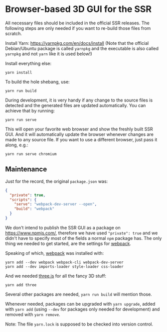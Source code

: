 Browser-based 3D GUI for the SSR
================================

All necessary files should be included in the official SSR releases.
The following steps are only needed if you want to re-build those files from
scratch.


Install Yarn: https://yarnpkg.com/en/docs/install
(Note that the official Debian/Ubuntu package is called `yarnpkg` and the
executable is also called `yarnpkg` and not `yarn` like it is used below!)

Install everything else:

    yarn install

To build the hole shebang, use:

    yarn run build

During development, it is very handy if any change to the source files is
detected and the generated files are updated automatically.
You can achieve that by running:

    yarn run serve

This will open your favorite web browser and show the freshly built SSR GUI.
And it will automatically update the browser whenever changes are made to any
source file.
If you want to use a different browser, just pass it along, e.g.:

    yarn run serve chromium

Maintenance
-----------

Just for the record, the original `package.json` was:

```json
{
  "private": true,
  "scripts": {
    "serve": "webpack-dev-server --open",
    "build": "webpack"
  }
}
```

We don't intend to publish the SSR GUI as a package on https://www.npmjs.com/,
therefore we have used `"private": true` and we didn't have to specify most of
the fields a normal `npm` package has.
The only thing we needed to get started, are the settings for [webpack].

Speaking of which, [webpack] was installed with:

    yarn add --dev webpack webpack-cli webpack-dev-server
    yarn add --dev imports-loader style-loader css-loader

And we needed [three.js] for all the fancy 3D stuff:

    yarn add three

[webpack]: https://webpack.js.org/
[three.js]: https://threejs.org/

Several other packages are needed, `yarn run build` will mention those.

Whenever needed, packages can be upgraded with `yarn upgrade`,
added with `yarn add` (using `--dev` for packages only needed for development)
and removed with `yarn remove`.

Note: The file `yarn.lock` is supposed to be checked into version control.
